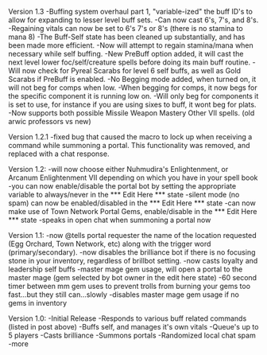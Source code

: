 Version 1.3
-Buffing system overhaul part 1, "variable-ized" the buff ID's to allow for expanding to lesser level buff sets.
-Can now cast 6's, 7's, and 8's.
-Regaining vitals can now be set to 6's 7's or 8's (there is no stamina to mana 8)
-The Buff-Self state has been cleaned up substantially, and has been made more efficient.
-Now will attempt to regain stamina/mana when necessary while self buffing.
-New PreBuff option added, it will cast the next level lower foc/self/creature spells before doing its main buff routine.
-Will now check for Pyreal Scarabs for level 6 self buffs, as well as Gold Scarabs if PreBuff is enabled.
-No Begging mode added, when turned on, it will not beg for comps when low.
-When begging for comps, it now begs for the specific component it is running low on.
-Will only beg for components it is set to use, for instance if you are using sixes to buff, it wont beg for plats.
-Now supports both possible Missile Weapon Mastery Other VII spells. (old arwic professors vs new)

Version 1.2.1
-fixed bug that caused the macro to lock up when receiving a command while summoning a portal. This functionality was removed, and replaced with a chat response.

Version 1.2:
-will now choose either Nuhmudira's Enlightenment, or Arcanum Enlightenment VII depending on which you have in your spell book
-you can now enable/disable the portal bot by setting the appropriate variable to always/never in the *** Edit Here *** state
-silent mode (no spam) can now be enabled/disabled in the *** Edit Here *** state
-can now make use of Town Network Portal Gems, enable/disable in the *** Edit Here *** state
-speaks in open chat when summoning a portal now

Version 1.1:
-now @tells portal requester the name of the location requested (Egg Orchard, Town Network, etc) along with the trigger word (primary/secondary).
-now disables the brilliance bot if there is no focusing stone in your inventory, regardless of brillbot setting.
-now casts loyalty and leadership self buffs
-master mage gem usage, will open a portal to the master mage (gem selected by bot owner in the edit here state)
-60 second timer between mm gem uses to prevent trolls from burning your gems too fast...but they still can...slowly
-disables master mage gem usage if no gems in inventory

Version 1.0:
-Initial Release
-Responds to various buff related commands (listed in post above)
-Buffs self, and manages it's own vitals
-Queue's up to 5 players
-Casts brilliance
-Summons portals
-Randomized local chat spam
-more